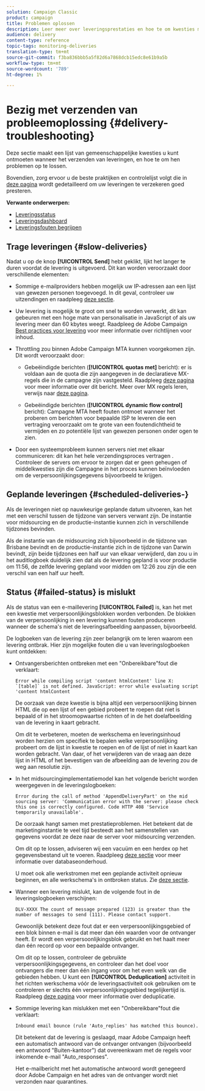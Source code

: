 ```yaml
---
solution: Campaign Classic
product: campaign
title: Problemen oplossen
description: Leer meer over leveringsprestaties en hoe te om kwesties met betrekking tot levering controle problemen op te lossen.
audience: delivery
content-type: reference
topic-tags: monitoring-deliveries
translation-type: tm+mt
source-git-commit: f3ba836bbb5a5f82d6a7868dcb15edc8e61b9a5b
workflow-type: tm+mt
source-wordcount: '789'
ht-degree: 1%

---
```



# Bezig met verzenden van probleemoplossing {#delivery-troubleshooting}

Deze sectie maakt een lijst van gemeenschappelijke kwesties u kunt ontmoeten wanneer het verzenden van leveringen, en hoe te om hen problemen op te lossen.

Bovendien, zorg ervoor u de beste praktijken en controlelijst volgt die in [deze pagina](../../delivery/using/delivery-performances.md) wordt gedetailleerd om uw leveringen te verzekeren goed presteren.

**Verwante onderwerpen:**

* [Leveringsstatus](../../delivery/using/delivery-statuses.md)
* [Leveringsdashboard](../../delivery/using/delivery-dashboard.md)
* [Leveringsfouten begrijpen](../../delivery/using/understanding-delivery-failures.md)

## Trage leveringen {#slow-deliveries}

Nadat u op de knop **[!UICONTROL Send]** hebt geklikt, lijkt het langer te duren voordat de levering is uitgevoerd. Dit kan worden veroorzaakt door verschillende elementen:

* Sommige e-mailproviders hebben mogelijk uw IP-adressen aan een lijst van gewezen personen toegevoegd. In dit geval, controleer uw uitzendingen en raadpleeg [deze sectie](../../delivery/using/about-deliverability.md).

* Uw levering is mogelijk te groot om snel te worden verwerkt, dit kan gebeuren met een hoge mate van personalisatie in JavaScript of als uw levering meer dan 60 kbytes weegt. Raadpleeg de Adobe Campaign [Best practices voor levering](../../delivery/using/delivery-best-practices.md) voor meer informatie over richtlijnen voor inhoud.

* Throttling zou binnen Adobe Campaign MTA kunnen voorgekomen zijn. Dit wordt veroorzaakt door:

   * Gebeëindigde berichten (**[!UICONTROL quotas met]** bericht): er is voldaan aan de quota die zijn aangegeven in de declaratieve MX-regels die in de campagne zijn vastgesteld. Raadpleeg [deze pagina](../../delivery/using/deliverability-faq.md) voor meer informatie over dit bericht. Meer over MX regels leren, verwijs naar [deze pagina](../../delivery/using/technical-recommendations.md#mx-rules).

   * Gebeëindigde berichten (**[!UICONTROL dynamic flow control]** bericht): Campagne MTA heeft fouten ontmoet wanneer het proberen om berichten voor bepaalde ISP te leveren die een vertraging veroorzaakt om te grote van een foutendichtheid te vermijden en zo potentiële lijst van gewezen personen onder ogen te zien.

* Door een systeemprobleem kunnen servers niet met elkaar communiceren: dit kan het hele verzendingsproces vertragen . Controleer de servers om ervoor te zorgen dat er geen geheugen of middelkwesties zijn die Campagne in het proces kunnen beïnvloeden om de verpersoonlijkingsgegevens bijvoorbeeld te krijgen.

## Geplande leveringen {#scheduled-deliveries-}

Als de leveringen niet op nauwkeurige geplande datum uitvoeren, kan het met een verschil tussen de tijdzone van servers verwant zijn. De instantie voor midsourcing en de productie-instantie kunnen zich in verschillende tijdzones bevinden.

Als de instantie van de midsourcing zich bijvoorbeeld in de tijdzone van Brisbane bevindt en de productie-instantie zich in de tijdzone van Darwin bevindt, zijn beide tijdzones een half uur van elkaar verwijderd, dan zou u in het auditlogboek duidelijk zien dat als de levering gepland is voor productie om 11:56, de zelfde levering gepland voor midden om 12:26 zou zijn die een verschil van een half uur heeft.

## Status {#failed-status} is mislukt

Als de status van een e-maillevering **[!UICONTROL Failed]** is, kan het met een kwestie met verpersoonlijkingsblokken worden verbonden. De blokken van de verpersoonlijking in een levering kunnen fouten produceren wanneer de schema&#39;s niet de leveringsafbeelding aanpassen, bijvoorbeeld.

De logboeken van de levering zijn zeer belangrijk om te leren waarom een levering ontbrak. Hier zijn mogelijke fouten die u van leveringslogboeken kunt ontdekken:

* Ontvangersberichten ontbreken met een &quot;Onbereikbare&quot;fout die verklaart:

   ```
   Error while compiling script 'content htmlContent' line X: `[table]` is not defined. JavaScript: error while evaluating script 'content htmlContent
   ```

   De oorzaak van deze kwestie is bijna altijd een verpersoonlijking binnen HTML die op een lijst of een gebied probeert te roepen dat niet is bepaald of in het stroomopwaartse richten of in de het doelafbeelding van de levering in kaart gebracht.

   Om dit te verbeteren, moeten de werkschema en leveringsinhoud worden herzien om specifiek te bepalen welke verpersoonlijking probeert om de lijst in kwestie te roepen en of de lijst of niet in kaart kan worden gebracht. Van daar, of het verwijderen van de vraag aan deze lijst in HTML of het bevestigen van de afbeelding aan de levering zou de weg aan resolutie zijn.

* In het midsourcingimplementatiemodel kan het volgende bericht worden weergegeven in de leveringslogboeken:

   ```
   Error during the call of method 'AppendDeliveryPart' on the mid sourcing server: 'Communication error with the server: please check this one is correctly configured. Code HTTP 408 'Service temporarily unavailable'.
   ```

   De oorzaak hangt samen met prestatieproblemen. Het betekent dat de marketinginstantie te veel tijd besteedt aan het samenstellen van gegevens voordat ze deze naar de server voor midsourcing verzenden.

   Om dit op te lossen, adviseren wij een vacuüm en een herdex op het gegevensbestand uit te voeren. Raadpleeg [deze sectie](../../production/using/recommendations.md) voor meer informatie over databaseonderhoud.

   U moet ook alle werkstromen met een geplande activiteit opnieuw beginnen, en alle werkschema&#39;s in ontbroken status. Zie [deze sectie](../../workflow/using/scheduler.md).

* Wanneer een levering mislukt, kan de volgende fout in de leveringslogboeken verschijnen:

   ```
   DLV-XXXX The count of message prepared (123) is greater than the number of messages to send (111). Please contact support.
   ```

   Gewoonlijk betekent deze fout dat er een verpersoonlijkingsgebied of een blok binnen e-mail is dat meer dan één waarden voor de ontvanger heeft. Er wordt een verpersoonlijkingsblok gebruikt en het haalt meer dan één record op voor een bepaalde ontvanger.

   Om dit op te lossen, controleer de gebruikte verpersoonlijkingsgegevens, en controleer dan het doel voor ontvangers die meer dan één ingang voor om het even welk van die gebieden hebben. U kunt een **[!UICONTROL Deduplication]** activiteit in het richten werkschema vóór de leveringsactiviteit ook gebruiken om te controleren er slechts één verpersoonlijkingsgebied tegelijkertijd is. Raadpleeg [deze pagina](../../workflow/using/deduplication.md) voor meer informatie over deduplicatie.

* Sommige levering kan mislukken met een &quot;Onbereikbare&quot;fout die verklaart:

   ```
   Inbound email bounce (rule 'Auto_replies' has matched this bounce).
   ```

   Dit betekent dat de levering is geslaagd, maar Adobe Campaign heeft een automatisch antwoord van de ontvanger ontvangen (bijvoorbeeld een antwoord &quot;Buiten-kantoor&quot;) dat overeenkwam met de regels voor inkomende e-mail &quot;Auto_responses&quot;.

   Het e-mailbericht met het automatische antwoord wordt genegeerd door Adobe Campaign en het adres van de ontvanger wordt niet verzonden naar quarantines.
